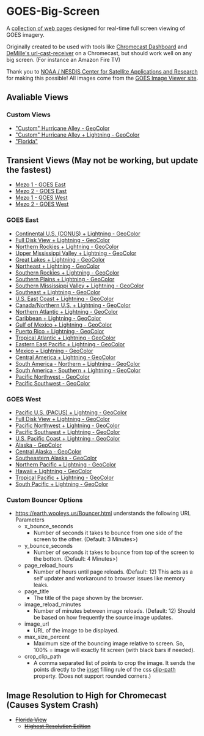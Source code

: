 # GOES-Big-Screen
A [collection of web pages](https://earth.wooleys.us) designed for real-time full screen viewing of GOES imagery.

Originally created to be used with tools like [Chromecast Dashboard](https://boombatower.github.io/chromecast-dashboard/sender/) and [DeMille's url-cast-receiver](https://github.com/DeMille/url-cast-receiver) on a Chromecast, but should work well on any big screen. (For instance an Amazon Fire TV)

Thank you to [NOAA / NESDIS Center for Satellite Applications and Research](https://www.star.nesdis.noaa.gov/star/productdisclaimer.php) for making this possible!
All images come from the [GOES Image Viewer site](https://www.star.nesdis.noaa.gov/GOES/index.php).


## Avaliable Views
### Custom Views
* ["Custom" Hurricane Alley - GeoColor](<https://earth.wooleys.us/Bouncer.html?crop_clip_path=4.9%%206.0%%2053.2%%2019.5%&image_reload_minutes=11&image_url=https://cdn.star.nesdis.noaa.gov/GOES16/ABI/FD/GEOCOLOR/1808x1808.jpg&page_title="Custom" Hurricane Alley - GeoColor>)
* ["Custom" Hurricane Alley + Lightning - GeoColor](<https://earth.wooleys.us/Bouncer.html?crop_clip_path=4.9%%206.0%%2053.2%%2019.5%&image_reload_minutes=11&image_url=https://cdn.star.nesdis.noaa.gov/GOES16/GLM/FD/EXTENT3/1808x1808.jpg&page_title="Custom" Hurricane Alley + Lightning - GeoColor>)
* ["Florida"](<https://earth.wooleys.us/Bouncer.html?image_reload_minutes=11&max_size_percent=115&image_url=https://cdn.star.nesdis.noaa.gov/GOES16/ABI/SECTOR/se/GEOCOLOR/1200x1200.jpg&crop_clip_path=37.5%%200%%200%%200%&page_title=Florida%20-%20GOES-East%20-%20Sector%20Views%20-%20GeoColor>)
## Transient Views (May not be working, but update the fastest)
* [Mezo 1 - GOES East](<https://earth.wooleys.us/Bouncer.html?image_reload_minutes=1&max_size_percent=115&image_url=https://cdn.star.nesdis.noaa.gov/GOES16/ABI/MESO/M1/GEOCOLOR/latest.jpg&page_title=Mezo View 1 - GOES-East - GeoColor&image_reload_minutes=2>)
* [Mezo 2 - GOES East](<https://earth.wooleys.us/Bouncer.html?image_reload_minutes=1&max_size_percent=115&image_url=https://cdn.star.nesdis.noaa.gov/GOES16/ABI/MESO/M2/GEOCOLOR/latest.jpg&page_title=Mezo View 2 - GOES-East - GeoColor&image_reload_minutes=2>)
* [Mezo 1 - GOES West](<https://earth.wooleys.us/Bouncer.html?image_reload_minutes=1&max_size_percent=115&image_url=https://cdn.star.nesdis.noaa.gov/GOES18/ABI/MESO/M1/GEOCOLOR/latest.jpg&page_title=Mezo View 1 - GOES-West - GeoColor&image_reload_minutes=2>)
* [Mezo 2 - GOES West](<https://earth.wooleys.us/Bouncer.html?image_reload_minutes=1&max_size_percent=115&image_url=https://cdn.star.nesdis.noaa.gov/GOES18/ABI/MESO/M2/GEOCOLOR/latest.jpg&page_title=Mezo View 2 - GOES-West - GeoColor&image_reload_minutes=2>)

### GOES East
* [Continental U.S. (CONUS) + Lightning - GeoColor](<https://earth.wooleys.us/Bouncer.html?image_reload_minutes=6&max_size_percent=115&image_url=https://cdn.star.nesdis.noaa.gov/GOES16/GLM/CONUS/EXTENT3/2500x1500.jpg&page_title=Continental U.S. (CONUS) + Lightning - GOES-East - GeoColor>)
* [Full Disk View + Lightning - GeoColor](<https://earth.wooleys.us/Bouncer.html?image_reload_minutes=12&max_size_percent=115&image_url=https://cdn.star.nesdis.noaa.gov/GOES16/GLM/FD/EXTENT3/1808x1808.jpg&page_title=East Full Disk View + Lightning - GOES- - GeoColor>)
* [Northern Rockies + Lightning - GeoColor](<https://earth.wooleys.us/Bouncer.html?image_reload_minutes=5&max_size_percent=115&image_url=https://cdn.star.nesdis.noaa.gov/GOES16/GLM/SECTOR/nr/EXTENT3/2400x2400.jpg&page_title=Northern Rockies + Lightning - GOES-East - GeoColor>)
* [Upper Mississippi Valley + Lightning - GeoColor](<https://earth.wooleys.us/Bouncer.html?image_reload_minutes=5&max_size_percent=115&image_url=https://cdn.star.nesdis.noaa.gov/GOES16/GLM/SECTOR/umv/EXTENT3/2400x2400.jpg&page_title=Upper Mississippi Valley + Lightning - GOES-East - GeoColor>)
* [Great Lakes + Lightning - GeoColor](<https://earth.wooleys.us/Bouncer.html?image_reload_minutes=5&max_size_percent=115&image_url=https://cdn.star.nesdis.noaa.gov/GOES16/GLM/SECTOR/cgl/EXTENT3/2400x2400.jpg&page_title=Great Lakes + Lightning - GOES-East - GeoColor>)
* [Northeast + Lightning - GeoColor](<https://earth.wooleys.us/Bouncer.html?image_reload_minutes=5&max_size_percent=115&image_url=https://cdn.star.nesdis.noaa.gov/GOES16/GLM/SECTOR/ne/EXTENT3/2400x2400.jpg&page_title=Northeast + Lightning - GOES-East - GeoColor>)
* [Southern Rockies + Lightning - GeoColor](<https://earth.wooleys.us/Bouncer.html?image_reload_minutes=5&max_size_percent=115&image_url=https://cdn.star.nesdis.noaa.gov/GOES16/GLM/SECTOR/sr/EXTENT3/2400x2400.jpg&page_title=Southern Rockies + Lightning - GOES-East - GeoColor>)
* [Southern Plains + Lightning - GeoColor](<https://earth.wooleys.us/Bouncer.html?image_reload_minutes=5&max_size_percent=115&image_url=https://cdn.star.nesdis.noaa.gov/GOES16/GLM/SECTOR/sp/EXTENT3/2400x2400.jpg&page_title=Southern Plains + Lightning - GOES-East - GeoColor>)
* [Southern Mississippi Valley + Lightning - GeoColor](<https://earth.wooleys.us/Bouncer.html?image_reload_minutes=5&max_size_percent=115&image_url=https://cdn.star.nesdis.noaa.gov/GOES16/GLM/SECTOR/smv/EXTENT3/2400x2400.jpg&page_title=Southern Mississippi Valley + Lightning - GOES-East - GeoColor>)
* [Southeast + Lightning - GeoColor](<https://earth.wooleys.us/Bouncer.html?image_reload_minutes=5&max_size_percent=115&image_url=https://cdn.star.nesdis.noaa.gov/GOES16/GLM/SECTOR/se/EXTENT3/2400x2400.jpg&page_title=Southeast + Lightning - GOES-East - GeoColor>)
* [U.S. East Coast + Lightning - GeoColor](<https://earth.wooleys.us/Bouncer.html?image_reload_minutes=6&max_size_percent=115&image_url=https://cdn.star.nesdis.noaa.gov/GOES16/GLM/SECTOR/eus/EXTENT3/2000x2000.jpg&page_title=U.S. Atlantic Coast + Lightning - GOES-East - GeoColor>)
* [Canada/Northern U.S. + Lightning - GeoColor](<https://earth.wooleys.us/Bouncer.html?image_reload_minutes=11&max_size_percent=115&image_url=https://cdn.star.nesdis.noaa.gov/GOES16/GLM/SECTOR/can/EXTENT3/2250x1125.jpg&page_title=Canada/Northern U.S. + Lightning - GOES-East - GeoColor>)
* [Northern Atlantic + Lightning - GeoColor](<https://earth.wooleys.us/Bouncer.html?image_reload_minutes=11&max_size_percent=115&image_url=https://cdn.star.nesdis.noaa.gov/GOES16/GLM/SECTOR/na/EXTENT3/1800x1080.jpg&page_title=Northern Atlantic + Lightning - GOES-East - GeoColor>)
* [Caribbean + Lightning - GeoColor](<https://earth.wooleys.us/Bouncer.html?image_reload_minutes=11&max_size_percent=115&image_url=https://cdn.star.nesdis.noaa.gov/GOES16/GLM/SECTOR/car/EXTENT3/2000x2000.jpg&page_title=Caribbean + Lightning - GOES-East - GeoColor>)
* [Gulf of Mexico + Lightning - GeoColor](<https://earth.wooleys.us/Bouncer.html?image_reload_minutes=6&max_size_percent=115&image_url=https://cdn.star.nesdis.noaa.gov/GOES16/GLM/SECTOR/gm/EXTENT3/2000x2000.jpg&page_title=Gulf of Mexico + Lightning - GOES-East - GeoColor>)
* [Puerto Rico + Lightning - GeoColor](<https://earth.wooleys.us/Bouncer.html?image_reload_minutes=6&max_size_percent=115&image_url=https://cdn.star.nesdis.noaa.gov/GOES16/GLM/SECTOR/pr/EXTENT3/2400x2400.jpg&page_title=Puerto Rico + Lightning - GOES-East - GeoColor>)
* [Tropical Atlantic + Lightning - GeoColor](<https://earth.wooleys.us/Bouncer.html?image_reload_minutes=11&max_size_percent=115&image_url=https://cdn.star.nesdis.noaa.gov/GOES16/GLM/SECTOR/taw/EXTENT3/1800x1080.jpg&page_title=Tropical Atlantic + Lightning - GOES-East - wide view - GeoColor>)
* [Eastern East Pacific + Lightning - GeoColor](<https://earth.wooleys.us/Bouncer.html?image_reload_minutes=11&max_size_percent=115&image_url=https://cdn.star.nesdis.noaa.gov/GOES16/GLM/SECTOR/eep/EXTENT3/1800x1080.jpg&page_title=Eastern East Pacific + Lightning - GOES-East - GeoColor>)
* [Mexico + Lightning - GeoColor](<https://earth.wooleys.us/Bouncer.html?image_reload_minutes=11&max_size_percent=115&image_url=https://cdn.star.nesdis.noaa.gov/GOES16/GLM/SECTOR/mex/EXTENT3/2000x2000.jpg&page_title=Mexico + Lightning - GOES-East - GeoColor>)
* [Central America + Lightning - GeoColor](<https://earth.wooleys.us/Bouncer.html?image_reload_minutes=11&max_size_percent=115&image_url=https://cdn.star.nesdis.noaa.gov/GOES16/GLM/SECTOR/cam/EXTENT3/2000x2000.jpg&page_title=Central America + Lightning - GOES-East - GeoColor>)
* [South America - Northern + Lightning - GeoColor](<https://earth.wooleys.us/Bouncer.html?image_reload_minutes=11&max_size_percent=115&image_url=https://cdn.star.nesdis.noaa.gov/GOES16/GLM/SECTOR/nsa/EXTENT3/1800x1080.jpg&page_title=South America + Lightning - Northern - GOES-East - GeoColor>)
* [South America - Southern + Lightning - GeoColor](<https://earth.wooleys.us/Bouncer.html?image_reload_minutes=11&max_size_percent=115&image_url=https://cdn.star.nesdis.noaa.gov/GOES16/GLM/SECTOR/ssa/EXTENT3/1800x1080.jpg&page_title=South America - Southern + Lightning - GOES-East - GeoColor>)
* [Pacific Northwest - GeoColor](<https://earth.wooleys.us/Bouncer.html?image_reload_minutes=5&max_size_percent=115&image_url=https://cdn.star.nesdis.noaa.gov/GOES16/ABI/SECTOR/pnw/GEOCOLOR/1200x1200.jpg&page_title=Pacific Northwest - GOES-East - GeoColor>)
* [Pacific Southwest - GeoColor](<https://earth.wooleys.us/Bouncer.html?image_reload_minutes=5&max_size_percent=115&image_url=https://cdn.star.nesdis.noaa.gov/GOES16/ABI/SECTOR/psw/GEOCOLOR/1200x1200.jpg&page_title=Pacific Southwest - GOES-East - GeoColor>)

### GOES West
* [Pacific U.S. (PACUS) + Lightning - GeoColor](<https://earth.wooleys.us/Bouncer.html?image_reload_minutes=6&max_size_percent=115&image_url=https://cdn.star.nesdis.noaa.gov/GOES18/GLM/CONUS/EXTENT3/2500x1500.jpg&page_title=Pacific U.S. (PACUS) Images + Lightning - GOES-West - GeoColor>)
* [Full Disk View + Lightning - GeoColor](<https://earth.wooleys.us/Bouncer.html?image_reload_minutes=6&max_size_percent=115&image_url=https://cdn.star.nesdis.noaa.gov/GOES18/GLM/FD/EXTENT3/1808x1808.jpg&page_title=Full Disk View + Lightning - GOES-West - GeoColor>)
* [Pacific Northwest + Lightning - GeoColor](<https://earth.wooleys.us/Bouncer.html?image_reload_minutes=6&max_size_percent=115&image_url=https://cdn.star.nesdis.noaa.gov/GOES18/GLM/SECTOR/pnw/EXTENT3/2400x2400.jpg&page_title=Pacific Northwest + Lightning - GOES-West - GeoColor>)
* [Pacific Southwest + Lightning - GeoColor](<https://earth.wooleys.us/Bouncer.html?image_reload_minutes=6&max_size_percent=115&image_url=https://cdn.star.nesdis.noaa.gov/GOES18/GLM/SECTOR/psw/EXTENT3/2400x2400.jpg&page_title=Pacific Southwest + Lightning - GOES-West - GeoColor>)
* [U.S. Pacific Coast + Lightning - GeoColor](<https://earth.wooleys.us/Bouncer.html?image_reload_minutes=11&max_size_percent=115&image_url=https://cdn.star.nesdis.noaa.gov/GOES18/GLM/SECTOR/wus/EXTENT3/2000x2000.jpg&page_title=U.S. Pacific Coast + Lightning - GOES-West - GeoColor>)
* [Alaska - GeoColor](<https://earth.wooleys.us/Bouncer.html?image_reload_minutes=11&max_size_percent=115&image_url=https://cdn.star.nesdis.noaa.gov/GOES18/ABI/SECTOR/ak/GEOCOLOR/2000x2000.jpg&page_title=Alaska - GOES-West - GeoColor>)
* [Central Alaska - GeoColor](<https://earth.wooleys.us/Bouncer.html?image_reload_minutes=11&max_size_percent=115&image_url=https://cdn.star.nesdis.noaa.gov/GOES18/ABI/SECTOR/cak/GEOCOLOR/2400x2400.jpg&page_title=Central Alaska - GOES-West - GeoColor>)
* [Southeastern Alaska - GeoColor](<https://earth.wooleys.us/Bouncer.html?image_reload_minutes=11&max_size_percent=115&image_url=https://cdn.star.nesdis.noaa.gov/GOES18/ABI/SECTOR/sea/GEOCOLOR/2400x2400.jpg&page_title=Southeastern Alaska - GOES-West - GeoColor>)
* [Northern Pacific + Lightning - GeoColor](<https://earth.wooleys.us/Bouncer.html?image_reload_minutes=11&max_size_percent=115&image_url=https://cdn.star.nesdis.noaa.gov/GOES18/GLM/SECTOR/np/EXTENT3/1800x1080.jpg&page_title=Northern Pacific + Lightning - GOES-West - GeoColor>)
* [Hawaii + Lightning - GeoColor](<https://earth.wooleys.us/Bouncer.html?image_reload_minutes=6&max_size_percent=115&image_url=https://cdn.star.nesdis.noaa.gov/GOES18/GLM/SECTOR/hi/EXTENT3/2400x2400.jpg&page_title=Hawaii + Lightning - GOES-West - GeoColor>)
* [Tropical Pacific + Lightning - GeoColor](<https://earth.wooleys.us/Bouncer.html?image_reload_minutes=11&max_size_percent=115&image_url=https://cdn.star.nesdis.noaa.gov/GOES18/GLM/SECTOR/tpw/EXTENT3/1800x1080.jpg&page_title=Tropical Pacific + Lightning - GOES-West - GeoColor>)
* [South Pacific + Lightning - GeoColor](<https://earth.wooleys.us/Bouncer.html?image_reload_minutes=11&max_size_percent=115&image_url=https://cdn.star.nesdis.noaa.gov/GOES18/GLM/SECTOR/tsp/EXTENT3/1800x1080.jpg&page_title=South Pacific + Lightning - GOES-West - GeoColor>)

### Custom Bouncer Options
* https://earth.wooleys.us/Bouncer.html understands the following URL Parameters
  * x_bounce_seconds
    * Number of seconds it takes to bounce from one side of the screen to the other. (Default: 3 Minutes>)
  * y_bounce_seconds
    * Number of seconds it takes to bounce from top of the screen to the bottom. (Default: 4 Minutes>)
  * page_reload_hours
    * Number of hours until page reloads. (Default: 12) This acts as a self updater and workaround to browser issues like memory leaks.
  * page_title
    * The title of the page shown by the browser.
  * image_reload_minutes
    * Number of minutes between image reloads. (Default: 12) Should be based on how frequently the source image updates.
  * image_url
    * URL of the image to be displayed.
  * max_size_percent
    * Maximum size of the bouncing image relative to screen. So, 100% = image will exactly fit screen (with black bars if needed).
  * crop_clip_path
    * A comma separated list of points to crop the image. It sends the points directly to the [inset](https://developer.mozilla.org/en-US/docs/Web/CSS/basic-shape#inset()) filling rule of the css [clip-path](https://developer.mozilla.org/en-US/docs/Web/CSS/clip-path) property. (Does not support rounded corners.)

## Image Resolution to High for Chromecast (Causes System Crash)
* ~~[Florida View](<Florida.html>)~~
  * ~~[Highest Resolution Edition](<Florida-Hi-res.html>)~~
